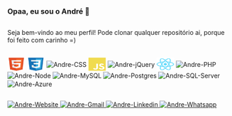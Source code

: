 ### Opaa, eu sou o André 👋
##
Seja bem-vindo ao meu perfil! Pode clonar qualquer repositório ai, porque foi feito com carinho =)
<div style="display: inline_block"><br>

  <img align="center" alt="Andre-HTML" height="30" width="40" src="https://raw.githubusercontent.com/devicons/devicon/master/icons/html5/html5-original.svg">
  <img align="center" alt="Andre-CSS" height="30" width="40" src="https://raw.githubusercontent.com/devicons/devicon/master/icons/css3/css3-original.svg">
  <img align="center" alt="Andre-CSS" height="30" width="40" src="https://cdn.jsdelivr.net/gh/devicons/devicon/icons/bootstrap/bootstrap-original.svg" />        
  <img align="center" alt="Andre-Js" height="30" width="40" src="https://raw.githubusercontent.com/devicons/devicon/master/icons/javascript/javascript-plain.svg">
  <img align="center" alt="Andre-jQuery" height="30" width="40" src="https://cdn.jsdelivr.net/gh/devicons/devicon/icons/jquery/jquery-original.svg" />
  <img align="center" alt="Andre-React" height="30" width="40" src="https://raw.githubusercontent.com/devicons/devicon/master/icons/react/react-original.svg">
  <img align="center" alt="Andre-PHP" height="40" width="50" src="https://cdn.jsdelivr.net/gh/devicons/devicon/icons/php/php-original.svg" />
  <img align="center" alt="Andre-Node" height="30" width="40" src="https://cdn.jsdelivr.net/gh/devicons/devicon/icons/nodejs/nodejs-original.svg" />
  <img align="center" alt="Andre-MySQL" height="40" width="30" src="https://cdn.jsdelivr.net/gh/devicons/devicon/icons/mysql/mysql-original.svg" />
  <img align="center" alt="Andre-Postgres" height="40" width="30" src="https://cdn.jsdelivr.net/gh/devicons/devicon/icons/postgresql/postgresql-original.svg" />
  <img align="center" alt="Andre-SQL-Server" height="40" width="40" src="https://cdn.jsdelivr.net/gh/devicons/devicon/icons/microsoftsqlserver/microsoftsqlserver-plain.svg" />
  <img align="center" alt="Andre-Azure" height="40" width="30" src="https://cdn.jsdelivr.net/gh/devicons/devicon/icons/azure/azure-original.svg" />

</div>

##

<div>
  <a href="https://my-website-andre-luis33.vercel.app" target="_blank">
    <img src="https://img.shields.io/badge/website-000000?style=for-the-badge&logo=About.me&logoColor=white" alt="Andre-Website">
  </a>

  <a href="mailto:andreluismoura22@gmail.com">
    <img src="https://img.shields.io/badge/Gmail-D14836?style=for-the-badge&logo=gmail&logoColor=white" alt="Andre-Gmail">
  </a>
  
  <a href="https://www.linkedin.com/in/andre-luis-dev/" target="_blank">
    <img src="https://img.shields.io/badge/LinkedIn-0077B5?style=for-the-badge&logo=linkedin&logoColor=white" alt="Andre-Linkedin">
  </a>
  
  <a href="https://wa.me/5521974480796?text=Oi+Andr%C3%A9">
    <img src="https://img.shields.io/badge/WhatsApp-25D366?style=for-the-badge&logo=whatsapp&logoColor=white" alt="Andre-Whatsapp">
  </a>
</div>

